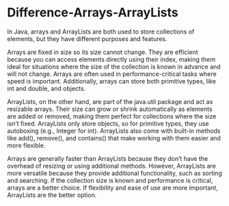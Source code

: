 # Difference-Arrays-ArrayLists
In Java, arrays and ArrayLists are both used to store collections of elements, but they have different purposes and features.

Arrays are fixed in size so its size cannot change. They are efficient because you can access elements directly using their index, making them ideal for situations where the size of the collection is known in advance and will not change. Arrays are often used in performance-critical tasks where speed is important. Additionally, arrays can store both primitive types, like int and double, and objects.

ArrayLists, on the other hand, are part of the java.util package and act as resizable arrays. Their size can grow or shrink automatically as elements are added or removed, making them perfect for collections where the size isn’t fixed. ArrayLists only store objects, so for primitive types, they use autoboxing (e.g., Integer for int). ArrayLists also come with built-in methods like add(), remove(), and contains() that make working with them easier and more flexible.

Arrays are generally faster than ArrayLists because they don’t have the overhead of resizing or using additional methods. However, ArrayLists are more versatile because they provide additional functionality, such as sorting and searching. If the collection size is known and performance is critical, arrays are a better choice. If flexibility and ease of use are more important, ArrayLists are the better option.
